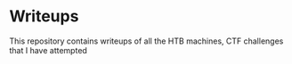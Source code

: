 # Writeups
This repository contains writeups of all the HTB machines, CTF challenges that I have attempted
